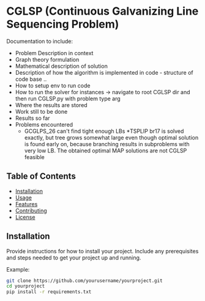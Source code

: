 # CGLSP (Continuous Galvanizing Line Sequencing Problem)

Documentation to include:
* Problem Description in context
* Graph theory formulation
* Mathematical description of solution
* Description of how the algorithm is implemented in code - structure of code base ..
* How to setup env to run code
* How to run the solver for instances ->  navigate to root CGLSP dir and then run CGLSP.py with problem type arg
* Where the results are stored
* Work still to be done
* Results so far
* Problems encountered
  * GCGLPS_26 can't find tight enough LBs
  *TSPLIP br17 is solved exactly, but tree grows somewhat large even though optimal solution is found early on, because branching results in 
   subproblems with very low LB. The obtained optimal MAP solutions are not CGLSP feasible


## Table of Contents

- [Installation](#installation)
- [Usage](#usage)
- [Features](#features)
- [Contributing](#contributing)
- [License](#license)

## Installation

Provide instructions for how to install your project. Include any prerequisites and steps needed to get your project up and running.

Example:
```bash
git clone https://github.com/yourusername/yourproject.git
cd yourproject
pip install -r requirements.txt
